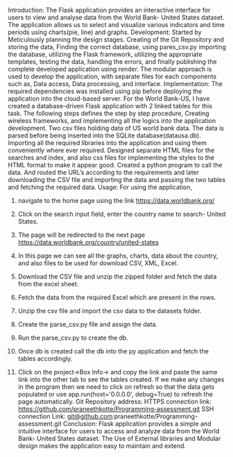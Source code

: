 <!-- ### What is this?
This `README.md` file is auto-created for all new projects.

### Why am I here?
This file opens automatically when you open a project. 

If you do not create Guides, this `README.md` will be what automatically opens for students. You can edit this file by clicking on the pencil icon in the upper right corner.

### How do I get started with Codio?
Use this [Onboarding Guide](https://codio.com/home/starter-packs/2ae8501b-e5f7-4b07-8e9f-adb155fc6d10) for an interactive tutorial through the main features of Codio. Click on the link, click **Use Pack** and then click **Create** to add it to your projects.

### How do I close this file?
At the top of your workspace you will see tabs for each open file. Click the x on the right hand side of the tab that says **README.md**.
![readMeTab](https://global.codio.com/platform/readme.resources/readMeTab.png)

### I expected to see or edit learning materials.
Select **Tools->Guide->Play** to view the Guide for this project.
![playGuide](https://global.codio.com/platform/readme.resources/playGuide.png)

Click on the **Open Guides Editor** icon to edit the Guide.
![guideEdit](https://global.codio.com/platform/readme.resources/guideEdit.png)

### How do I delete this file?
To delete this `README.md` file, right-click (ctrl-click on a Mac) on the file name in the file list.
![fileTree](https://global.codio.com/platform/readme.resources/fileTree.png) -->


Introduction:
The Flask application provides an interactive interface for users to view and analyse data from the World Bank- United States dataset. The application allows us to select and visualize various indicators and time periods using charts(pie, line) and graphs.
Development:
Started by Meticulously planning the design stages. Creating of the Git Repository and storing the data, Finding the correct database, using pares_csv.py importing the database, utilizing the Flask framework, utilizing the appropriate templates, testing the data, handling the errors, and finally publishing the complete developed application using render.
The modular approach is used to develop the application, with separate files for each components such as, Data access, Data processing, and interface. 
Implementation:
The required dependencies was installed using pip before deploying the application into the cloud-based server.
 For the World Bank-US, I have created a database-driven Flask application with 2 linked tables for this task. The following steps defines the step by step procedure,
Creating wireless frameworks, and implementing all the logics into the application development. Two csv files holding data of US world bank data. The data is parsed before being inserted into the SQLite database(datausa.db). Importing all the required libraries into the application and using them conveniently where ever required. 
Designed separate HTML files for the searches and index, and also css files for implementing the styles to the HTML format to make it appear good. Created a python program to call the data. And routed the URL’s according to the requirements and later downloading the CSV file and importing the data and passing the two tables and fetching the required data.
Usage: 
For using the application, 
1.	navigate to the home page using the link https://data.worldbank.org/ 
2.	Click on the search input field, enter the country name to search- United States.
3.	The page will be redirected to the next page https://data.worldbank.org/country/united-states 
4.	In this page we can see all the graphs, charts, data about the country, and also files to be used for download CSV, XML, Excel.
5.	Download the CSV file and unzip the zipped folder and fetch the data from the excel sheet.
6.	Fetch the data from the required Excel which are present in the rows.
7.	Unzip the csv file and import the csv data to the datasets folder.
8.	Create the parse_csv.py file and assign the data.
9.	Run the parse_csv.py to create the db.
10.	Once db is created call the db into the py application and fetch the tables accordingly.

11.	Click on the project->Box Info-> and copy the link and paste the same link into the other tab to see the tables created. If we make any changes in the program then we need to click on refresh so that the data gets populated or use app.run(host='0.0.0.0', debug=True)  to refresh the page automatically.
Git Repository address:
HTTPS connection link:
https://github.com/praneethkotte/Programming-assessment.git
SSH connection Link:
git@github.com:praneethkotte/Programming-assessment.git 
Conclusion:
Flask application provides a simple and intuitive interface for users to access and analyze data from the World Bank- United States dataset. The Use of External libraries and Modular design makes the application easy to maintain and extend.
